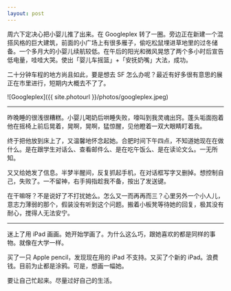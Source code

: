 ```yaml
---
layout: post
---
```


周六下定决心把小婴儿推了出来。在 Googleplex 转了一圈。旁边正在新建一个混搭风格的巨大建筑，前面的小广场上有很多雁子，偷吃松鼠埋进草地里的过冬储备。一个多月大的小婴儿续航较低。在午后的阳光和微风晃悠了两个多小时后宣告低电量，哇哇大哭。使出「婴儿车摇篮」+「安抚奶嘴」大法，成功。

二十分钟车程的地方尚且如此，要是想去 SF 怎么办呢？最近有好多很有意思的展正在市里进行，短期内大概去不了了。

![Googleplex]({{ site.photourl }}/photos/googleplex.jpeg)

* * *

昨晚睡的很浅很糟糕。小婴儿喝奶后哄睡失败，嚎叫到我灵魂出窍。蓬头垢面抱着他在摇椅上前后晃着，晃啊，晃啊，猛惊醒，见他瞪着一双大眼睛盯着我。

终于把他放到床上了，又温馨地怀念起她。合肥时间下午四点，不知道她现在在做什么。是在跟学生对话么、查看邮件么、是在吃午饭么、是在读论文么。一无所知。

又又给她发了信息。半梦半醒间，反复抓起手机，在对话框写字又删掉。想控制自己，失败了。一不留神，右手拇指趁我不备，按出了发送键。

在干嘛呀？不是说好了不打扰她么。怎么又一而再再而三？心里另外一个小人儿，意志力薄弱的那个，假装没有听到这个问题。搬着小板凳等待她的回复，极其没有耐心，搅得人无法安宁。

* * *

迷上了用 iPad 画画。她开始学画了。为什么这么巧，跟她喜欢的都是同样的事物。就像在大学一样。

买了一只 Apple pencil，发现现在用的 iPad 不支持。又买了个新的 iPad。浪费钱。目前为止都是涂鸦。可是，想画一幅她。

要让自己忙起来。尽量过好自己的生活。